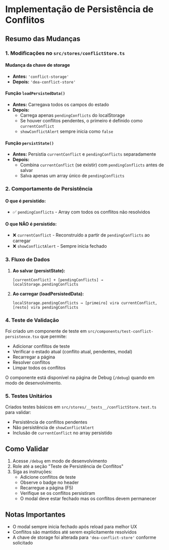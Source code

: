 # Implementação de Persistência de Conflitos

## Resumo das Mudanças

### 1. Modificações no `src/stores/conflictStore.ts`

#### Mudança da chave de storage
- **Antes:** `'conflict-storage'`
- **Depois:** `'dea-conflict-store'`

#### Função `loadPersistedData()`
- **Antes:** Carregava todos os campos do estado
- **Depois:** 
  - Carrega apenas `pendingConflicts` do localStorage
  - Se houver conflitos pendentes, o primeiro é definido como `currentConflict`
  - `showConflictAlert` sempre inicia como `false`

#### Função `persistState()`
- **Antes:** Persistia `currentConflict` e `pendingConflicts` separadamente
- **Depois:** 
  - Combina `currentConflict` (se existir) com `pendingConflicts` antes de salvar
  - Salva apenas um array único de `pendingConflicts`

### 2. Comportamento de Persistência

#### O que é persistido:
- ✅ `pendingConflicts` - Array com todos os conflitos não resolvidos

#### O que NÃO é persistido:
- ❌ `currentConflict` - Reconstruído a partir de `pendingConflicts` ao carregar
- ❌ `showConflictAlert` - Sempre inicia fechado

### 3. Fluxo de Dados

1. **Ao salvar (persistState):**
   ```
   [currentConflict] + [pendingConflicts] → localStorage.pendingConflicts
   ```

2. **Ao carregar (loadPersistedData):**
   ```
   localStorage.pendingConflicts → [primeiro] vira currentConflict, [resto] vira pendingConflicts
   ```

### 4. Teste de Validação

Foi criado um componente de teste em `src/components/test-conflict-persistence.tsx` que permite:
- Adicionar conflitos de teste
- Verificar o estado atual (conflito atual, pendentes, modal)
- Recarregar a página
- Resolver conflitos
- Limpar todos os conflitos

O componente está disponível na página de Debug (`/debug`) quando em modo de desenvolvimento.

### 5. Testes Unitários

Criados testes básicos em `src/stores/__tests__/conflictStore.test.ts` para validar:
- Persistência de conflitos pendentes
- Não persistência de `showConflictAlert`
- Inclusão de `currentConflict` no array persistido

## Como Validar

1. Acesse `/debug` em modo de desenvolvimento
2. Role até a seção "Teste de Persistência de Conflitos"
3. Siga as instruções:
   - Adicione conflitos de teste
   - Observe o badge no header
   - Recarregue a página (F5)
   - Verifique se os conflitos persistiram
   - O modal deve estar fechado mas os conflitos devem permanecer

## Notas Importantes

- O modal sempre inicia fechado após reload para melhor UX
- Conflitos são mantidos até serem explicitamente resolvidos
- A chave de storage foi alterada para `'dea-conflict-store'` conforme solicitado